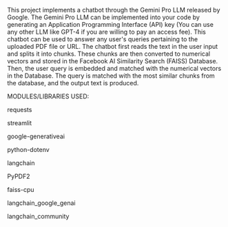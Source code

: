 This project implements a chatbot through the Gemini Pro LLM released by Google.
The Gemini Pro LLM can be implemented into your code by generating an Application Programming Interface (API) key (You can use any other LLM like GPT-4 if you are willing to pay an access fee). 
This chatbot can be used to answer any user's queries pertaining to the uploaded PDF file or URL. 
The chatbot first reads the text in the user input and splits it into chunks.
These chunks are then converted to numerical vectors and stored in the Facebook AI Similarity Search (FAISS) Database.
Then, the user query is embedded and matched with the numerical vectors in the Database.
The query is matched with the most similar chunks from the database, and the output text is produced.

MODULES/LIBRARIES USED:

requests

streamlit

google-generativeai

python-dotenv

langchain

PyPDF2

faiss-cpu

langchain_google_genai

langchain_community
